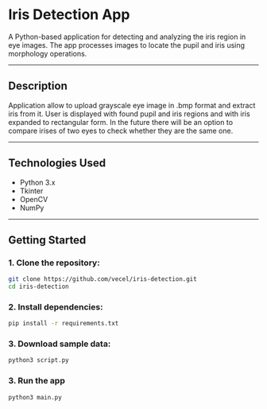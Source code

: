 # Iris Detection App

A Python-based application for detecting and analyzing the iris region in eye images. The app processes images to locate the pupil and iris using morphology operations.

---

## Description

Application allow to upload grayscale eye image in .bmp format and extract iris from it. User is displayed with found pupil and iris regions and with iris expanded to rectangular form. In the future there will be an option to compare irises of two eyes to check whether they are the same one.

---

## Technologies Used

- Python 3.x
- Tkinter
- OpenCV
- NumPy

---

## Getting Started

### 1. Clone the repository:
```bash
git clone https://github.com/vecel/iris-detection.git
cd iris-detection
```

### 2. Install dependencies:
```bash
pip install -r requirements.txt
```

### 3. Download sample data:
```bash
python3 script.py
```

### 3. Run the app
```bash
python3 main.py
```